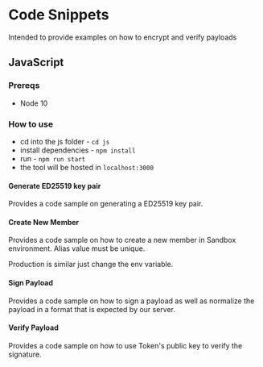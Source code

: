 # Code Snippets
Intended to provide examples on how to encrypt and verify payloads

## JavaScript

### Prereqs
* Node 10

### How to use
* cd into the js folder - `cd js`
* install dependencies - `npm install`
* run - `npm run start`
* the tool will be hosted in `localhost:3000`

#### Generate ED25519 key pair
Provides a code sample on generating a ED25519 key pair.

#### Create New Member
Provides a code sample on how to create a new member in Sandbox environment. Alias value must be unique.

Production is similar just change the env variable.

#### Sign Payload
Provides a code sample on how to sign a payload as well as normalize the payload in a format that is expected by our server.

#### Verify Payload
Provides a code sample on how to use Token's public key to verify the signature.
